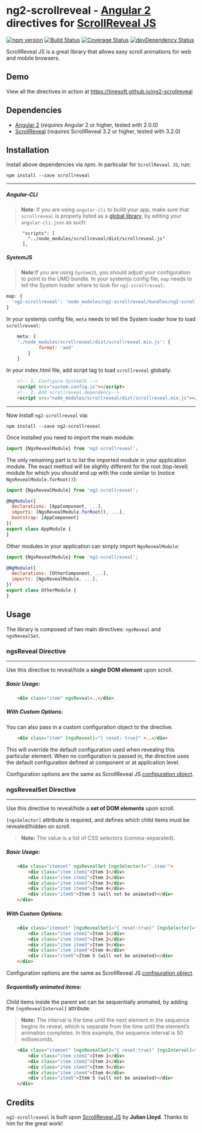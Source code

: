# ng2-scrollreveal - [Angular 2](http://angular.io/) directives for [ScrollReveal JS](https://scrollrevealjs.org/)

[![npm version](https://badge.fury.io/js/ng2-scrollreveal.svg)](https://badge.fury.io/js/ng2-scrollreveal)
[![Build Status](https://travis-ci.org/tinesoft/ng2-scrollreveal.svg?branch=master)](https://travis-ci.org/tinesoft/ng2-scrollreveal)
[![Coverage Status](https://coveralls.io/repos/github/tinesoft/ng2-scrollreveal/badge.svg?branch=master)](https://coveralls.io/github/tinesoft/ng2-scrollreveal?branch=master)
[![devDependency Status](https://david-dm.org/tinesoft/ng2-scrollreveal/dev-status.svg?branch=master)](https://david-dm.org/tinesoft/ng2-scrollreveal#info=devDependencies)

ScrollReveal JS is a great library that allows easy scroll animations for web and mobile browsers.

## Demo

View all the directives in action at https://tinesoft.github.io/ng2-scrollreveal

## Dependencies
* [Angular 2](https://angular.io) (*requires* Angular 2 or higher, tested with 2.0.0)
* [ScrollReveal](https://scrollrevealjs.org) (*requires* ScrollReveal 3.2 or higher, tested with 3.2.0)

## Installation
Install above dependencies via *npm*. In particular for `ScrollReveal JS`, run:
```shell
npm install --save scrollreveal
```

---
##### Angular-CLI
>**Note**: If you are using `angular-cli` to build your app, make sure that `scrollreveal` is properly listed as a [global library](https://github.com/angular/angular-cli#global-library-installation), by editing your `angular-cli.json` as such:
```
      "scripts": [
        "../node_modules/scrollreveal/dist/scrollreveal.js"
      ],
```

##### SystemJS
>**Note**:If you are using `SystemJS`, you should adjust your configuration to point to the UMD bundle.
In your systemjs config file, `map` needs to tell the System loader where to look for `ng2-scrollreveal`:
```js
map: {
  'ng2-scrollreveal': 'node_modules/ng2-scrollreveal/bundles/ng2-scrollreveal.min.js',
}
```
In your systemjs config file, `meta` needs to tell the System loader how to load `scrollreveal`:
```js
    meta: {
    './node_modules/scrollreveal/dist/scrollreveal.min.js': {
            format: 'amd'
        }
    }
```
In your index.html file, add script tag to load  `scrollreveal` globally:
```html
    <!-- 1. Configure SystemJS -->
    <script src="system.config.js"></script>
    <!-- 2. Add scrollreveal dependency-->
    <script src="node_modules/scrollreveal/dist/scrollreveal.min.js"></script>
```

---


Now install `ng2-scrollreveal` via:
```shell
npm install --save ng2-scrollreveal
```

Once installed you need to import the main module:
```js
import {NgsRevealModule} from 'ng2-scrollreveal';
```
The only remaining part is to list the imported module in your application module. The exact method will be slightly
different for the root (top-level) module for which you should end up with the code similar to (notice `NgsRevealModule.forRoot()`):
```js
import {NgsRevealModule} from 'ng2-scrollreveal';

@NgModule({
  declarations: [AppComponent, ...],
  imports: [NgsRevealModule.forRoot(), ...],  
  bootstrap: [AppComponent]
})
export class AppModule {
}
```

Other modules in your application can simply import `NgsRevealModule`:

```js
import {NgsRevealModule} from 'ng2-scrollreveal';

@NgModule({
  declarations: [OtherComponent, ...],
  imports: [NgsRevealModule, ...], 
})
export class OtherModule {
}
```

## Usage

The library is composed of two main directives: `ngsReveal` and `ngsRevealSet`.

### ngsReveal Directive
-----------------------

Use this directive to reveal/hide a **single DOM element** upon scroll.

##### Basic Usage:

```html
    <div class="item" ngsReveal>..</div>
```

##### With Custom Options:

You can also pass in a custom configuration object to the directive.
```html
    <div class="item" [ngsReveal]="{ reset: true}" >..</div>
```
This will override the default configuration used when revealing this particular element.
When no configuration is passed in, the directive uses the default configuration defined at component or at application level.

Configuration options are the same as ScrollReveal JS [configuration object](https://github.com/jlmakes/scrollreveal#2-configuration). 

### ngsRevealSet Directive
---------------------------

Use this directive to reveal/hide a **set of DOM elements** upon scroll.

`[ngsSelector]` attribute is required, and defines which child items must be revealed/hidden on scroll.

>**Note:** The value is a list of CSS selectors (comma-separated).


##### Basic Usage:

```html
    <div class="itemset" ngsRevealSet [ngsSelector]="'.item'">
        <div class="item item1">Item 1</div>
        <div class="item item2">Item 2</div>
        <div class="item item3">Item 3</div>
        <div class="item item4">Item 4</div>
        <div class="item5">Item 5 (will not be animated)</div>
    </div>
```

##### With Custom Options:

```html
    <div class="itemset" [ngsRevealSet]="{ reset:true}" [ngsSelector]="'.item'">
        <div class="item item1">Item 1</div>
        <div class="item item2">Item 2</div>
        <div class="item item3">Item 3</div>
        <div class="item item4">Item 4</div>
        <div class="item5">Item 5 (will not be animated)</div>
    </div>
```
Configuration options are the same as ScrollReveal JS [configuration object](https://github.com/jlmakes/scrollreveal#2-configuration). 

##### Sequentially animated items: 

Child items inside the parent set can be sequentially animated, by adding the `[ngsRevealInterval]` attribute.

>**Note:** The interval is the time until the next element in the sequence begins its reveal, which is separate from the time until the element’s animation completes. In this example, the sequence interval is 50 milliseconds.

```html
    <div class="itemset" [ngsRevealSet]="{ reset:true}" [ngsInterval]="50" [ngsSelector]="'.item'">
        <div class="item item1">Item 1</div>
        <div class="item item2">Item 2</div>
        <div class="item item3">Item 3</div>
        <div class="item item4">Item 4</div>
        <div class="item5">Item 5 (will not be animated)</div>
    </div>

```

## Credits

`ng2-scrollreveal` is built upon [ScrollReveal JS](https://scrollrevealjs.org) by **Julian Lloyd**. Thanks to him for the great work!